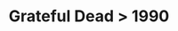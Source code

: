 ---
permalink: /projects/graphics/bootleg-covers/gd/1990
title: 'Grateful Dead > 1990'
artist: 'Grateful_Dead'
year: '1990'
layout: bootlegs
header:
  overlay_color: '#000'
  overlay_filter: '0.5'
  overlay_image: /assets/img/graphics/bootleg-covers/features/gd/1990.jpg
---